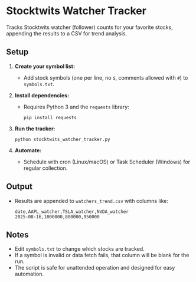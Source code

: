 # Stocktwits Watcher Tracker
Tracks Stocktwits watcher (follower) counts for your favorite stocks, appending the results to a CSV for trend analysis.

## Setup
1. **Create your symbol list:**  
   - Add stock symbols (one per line, no `$`, comments allowed with `#`) to `symbols.txt`.

2. **Install dependencies:**  
   - Requires Python 3 and the `requests` library:
     ```
     pip install requests
     ```

3. **Run the tracker:**  
   ```
   python stocktwits_watcher_tracker.py
   ```

4. **Automate:**  
   - Schedule with cron (Linux/macOS) or Task Scheduler (Windows) for regular collection.

## Output

- Results are appended to `watchers_trend.csv` with columns like:
  ```
  date,AAPL_watcher,TSLA_watcher,NVDA_watcher
  2025-08-16,1000000,800000,950000
  ```

## Notes

- Edit `symbols.txt` to change which stocks are tracked.
- If a symbol is invalid or data fetch fails, that column will be blank for the run.
- The script is safe for unattended operation and designed for easy automation.
